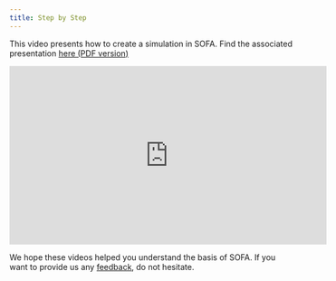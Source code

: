```yaml
---
title: Step by Step
---
```


This video presents how to create a simulation in SOFA. Find the associated presentation [here (PDF version)](https://www.sofa-framework.org/wp-content/uploads/2016/08/2-Tutorial.pdf "Tutorial.pdf")

<iframe width="560" height="315" src="https://www.youtube.com/embed/YWC9kcHhzBE" frameborder="0" allowfullscreen></iframe>

We hope these videos helped you understand the basis of SOFA. If you want to provide us any [feedback](https://www.sofa-framework.org/users-feedback/ "Users' feedback"), do not hesitate.